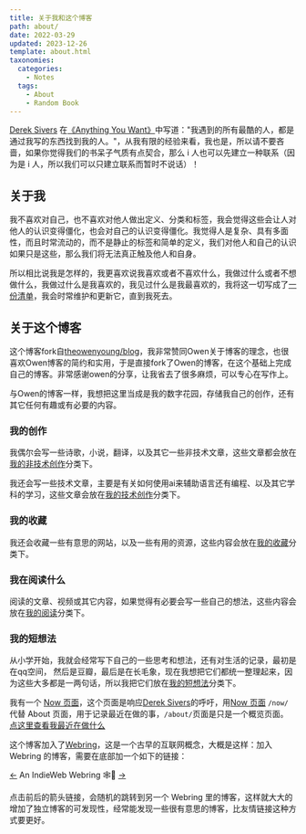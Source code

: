 ```yaml
---
title: 关于我和这个博客
path: about/
date: 2022-03-29
updated: 2023-12-26
template: about.html
taxonomies:
  categories:
    - Notes
  tags:
    - About
    - Random Book
---
```


[Derek Sivers](https://sive.rs/) 在[《Anything You Want》](https://sive.rs/a)中写道："我遇到的所有最酷的人，都是通过我写的东西找到我的人。"，从我有限的经验来看，我也是，所以请不要吝啬，如果你觉得我们的书呆子气质有点契合，那么 i 人也可以先建立一种联系（因为是 i 人，所以我们可以只建立联系而暂时不说话）！

## 关于我

我不喜欢对自己，也不喜欢对他人做出定义、分类和标签，我会觉得这些会让人对他人的认识变得僵化，也会对自己的认识变得僵化。我觉得人是复杂、具有多面性，而且时常流动的，而不是静止的标签和简单的定义，我们对他人和自己的认识如果只是这些，那么我们将无法真正触及他人和自身。

所以相比说我是怎样的，我更喜欢说我喜欢或者不喜欢什么，我做过什么或者不想做什么，我做过什么是我喜欢的，我见过什么是我最喜欢的，我将这一切写成了[一份清单](/content/pages/life-list.md)，我会时常维护和更新它，直到我死去。


## 关于这个博客

这个博客fork自[theowenyoung/blog](https://github.com/theowenyoung/blog)，我非常赞同Owen关于博客的理念，也很喜欢Owen博客的简约和实用，于是直接fork了Owen的博客，在这个基础上完成自己的博客。非常感谢owen的分享，让我省去了很多麻烦，可以专心在写作上。

与Owen的博客一样，我想把这里当成是我的数字花园，存储我自己的创作，还有其它任何有趣或有必要的内容。

### 我的创作

我偶尔会写一些诗歌，小说，翻译，以及其它一些非技术文章，这些文章都会放在[我的非技术创作](/categories/my-nonetech-works/)分类下。

我还会写一些技术文章，主要是有关如何使用ai来辅助语言还有编程、以及其它学科的学习，这些文章会放在[我的技术创作](/categories/my-tech-works/)分类下。

### 我的收藏

我还会收藏一些有意思的网站，以及一些有用的资源，这些内容会放在[我的收藏](/content/sources.md)分类下。

### 我在阅读什么

阅读的文章、视频或其它内容，如果觉得有必要会写一些自己的想法，这些内容会放在[我的阅读](/categories/journal/)分类下。

### 我的短想法

从小学开始，我就会经常写下自己的一些思考和想法，还有对生活的记录，最初是在qq空间， 然后是豆瓣，最后是在长毛象，现在我想把它们都统一整理起来，因为这些大多都是一两句话，所以我把它们放在[我的短想法](/content/thoughts.md)分类下。

我有一个
[Now 页面](/content/pages/now.md)，这个页面是响应[Derek Sivers](https://sive.rs/)的呼吁，用[Now 页面](https://nownownow.com/about) `/now/` 代替
About 页面，用于记录最近在做的事，`/about/`页面是只是一个概览页面。
[点这里查看我最近在做什么](/content/pages/now.md)

这个博客加入了[Webring](https://xn--sr8hvo.ws/)，这是一个古早的互联网概念，大概是这样：加入 Webring
的博客，需要在底部加一个如下的链接：

[←](https://xn--sr8hvo.ws/%F0%9F%93%AE%F0%9F%86%99%F0%9F%93%A9/previous) An
IndieWeb Webring 🕸💍
[→](https://xn--sr8hvo.ws/%F0%9F%93%AE%F0%9F%86%99%F0%9F%93%A9/next)

点击前后的箭头链接，会随机的跳转到另一个 Webring 里的博客，这样就大大的增加了独立博客的可发现性，经常能发现一些很有意思的博客，比友情链接这种方式要更好。
